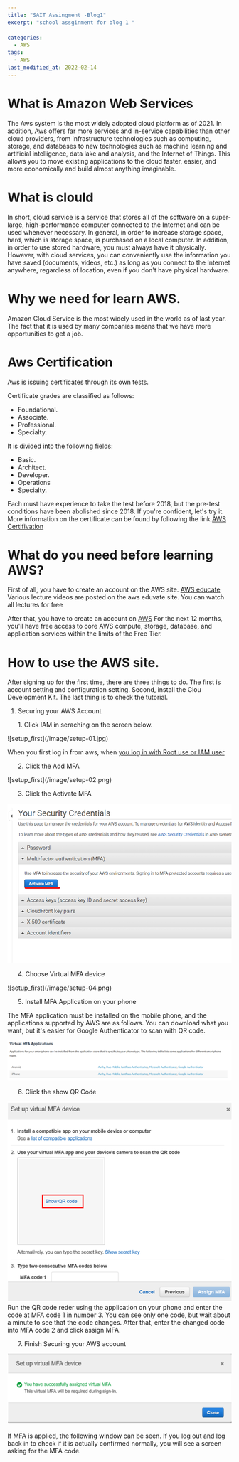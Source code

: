 ```yaml
---
title: "SAIT Assingment -Blog1"
excerpt: "school assginment for blog 1 "

categories:
  - AWS
tags:
  - AWS
last_modified_at: 2022-02-14
---
```


# What is Amazon Web Services

The Aws system is the most widely adopted cloud platform as of 2021.  In addition, Aws offers far more services and in-service capabilities than other cloud providers, from infrastructure technologies such as computing, storage, and databases to new technologies such as machine learning and artificial intelligence, data lake and analysis, and the Internet of Things. This allows you to move existing applications to the cloud faster, easier, and more economically and build almost anything imaginable.



# What is clould

In short, cloud service is a service that stores all of the software on a super-large, high-performance computer connected to the Internet and can be used whenever necessary.  In general, in order to increase storage space, hard, which is storage space, is purchased on a local computer.  In addition, in order to use stored hardware, you must always have it physically.  However, with cloud services, you can conveniently use the information you have saved (documents, videos, etc.) as long as you connect to the Internet anywhere, regardless of location, even if you don't have physical hardware.

# Why we need for learn AWS.

Amazon Cloud Service is the most widely used in the world as of last year. The fact that it is used by many companies means that we have more opportunities to get a job.


# Aws  Certification

Aws is issuing certificates through its own tests.

 Certificate grades are classified as follows:
- Foundational.
- Associate. 
- Professional.
- Specialty.

 It is divided into the following fields:
- Basic.
- Architect.
- Developer.
- Operations
- Specialty.

Each must have experience to take the test before 2018, but the pre-test conditions have been abolished since 2018. If you're confident, let's try it.
More information on the certificate can be found by following the link.[AWS Certifivation](https://aws.amazon.com/certification/exams/?nc1=h_ls)




# What do you need before learning AWS?

First of all, you have to create an account on the AWS site. [AWS educate](https://aws.amazon.com/education/awseducate/?nc1=h_ls)  Various lecture videos are posted on the aws eduvate site. You can watch all lectures for free

After that, you have to create an account on [AWS](https://aws.amazon.com/free/?trk=ps_a134p000003yhMrAAI&trkCampaign=acq_paid_search_brand&sc_channel=ps&sc_campaign=acquisition_CA&sc_publisher=google&sc_category=core-main&sc_country=CA&sc_geo=NAMER&sc_outcome=Acquisition&sc_detail=aws&sc_content=Brand_Core_aws_e&sc_matchtype=e&sc_segment=453053794209&sc_medium=ACQ-P|PS-GO|Brand|Desktop|SU|Core-Main|Core|CA|EN|Text&s_kwcid=AL!4422!3!453053794209!e!!g!!aws&ef_id=Cj0KCQiAmKiQBhClARIsAKtSj-kwDdyP1y_E8ac8drPQq_oSNmFfI9mOglMMVMwwfp-tRU-mOwsAcZgaAqbeEALw_wcB:G:s&s_kwcid=AL!4422!3!453053794209!e!!g!!aws&all-free-tier.sort-by=item.additionalFields.SortRank&all-free-tier.sort-order=asc&awsf.Free%20Tier%20Types=*all&awsf.Free%20Tier%20Categories=*all) 
For the next 12 months, you'll have free access to core AWS compute, storage, database, and application services within the limits of the Free Tier.


# How to use the AWS site.

After signing up for the first time, there are three things to do. The first is account setting and configuration setting. Second, install the Clou Development Kit. The last thing is to check the tutorial.  

 1. Securing your AWS Account

<ul> 1. Click IAM in seraching on the screen below.</ul>
![setup_first](/image/setup-01.jpg)

When you first log in from aws, when <u> you log in with Root use or IAM user</u>
 
<ul> 2. Click the Add MFA</ul>
![setup_first](/image/setup-02.png)

 <ul> 3. Click the Activate MFA</ul>

![setup_first](/image/setup-03.png)

 
 <ul>4. Choose Virtual MFA device </ul>
![setup_first](/image/setup-04.png)





 <ul>5. Install MFA Application on your phone </ul>

 The MFA application must be installed on the mobile phone, and the applications supported by AWS are as follows. You can download what you want, but it's easier for Google Authenticator to scan with QR code.

![setup_first](/image/setup-05.png)

 <ul>6. Click the show QR Code </ul>


![setup_first](/image/setup-06.png)  
  Run the QR code  reder using the application on your phone and enter the code at  MFA code 1 in number 3. You can see only one code, but wait about a minute to see that the code changes. After that, enter the changed code into MFA code 2 and click assign MFA.

<ul>7. Finish  Securing your AWS account </ul> 

![setup_first](/image/setup-07.png)    

   If MFA is applied, the following window can be seen.  If you log out and log back in to check if it is actually confirmed normally, you will see a screen asking for the  MFA code.